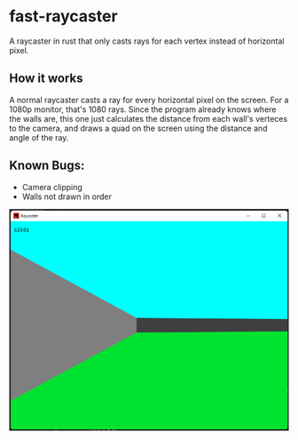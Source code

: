 # fast-raycaster
A raycaster in rust that only casts rays for each vertex instead of horizontal pixel.

## How it works
A normal raycaster casts a ray for every horizontal pixel on the screen. For a 1080p monitor, that's 1080 rays.
Since the program already knows where the walls are, this one just calculates the distance from each wall's verteces to the camera, and draws a quad on the screen using the distance and angle of the ray.

## Known Bugs:
- Camera clipping
- Walls not drawn in order

<img src="https://raw.githubusercontent.com/slushie0/fast-raycaster/master/demo.png">